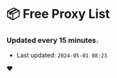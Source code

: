 # :package: Free Proxy List
### Updated every 15 minutes.

- Last updated: `2024-05-01 08:23`

:heart:
